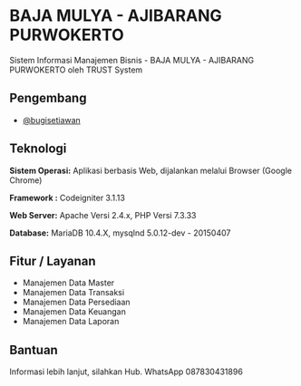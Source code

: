 
# BAJA MULYA - AJIBARANG PURWOKERTO

Sistem Informasi Manajemen Bisnis - BAJA MULYA - AJIBARANG PURWOKERTO oleh TRUST System


## Pengembang

- [@bugisetiawan](https://www.github.com/bugisetiawan)


## Teknologi
**Sistem Operasi:** Aplikasi berbasis Web, dijalankan melalui Browser (Google Chrome)

**Framework :** Codeigniter 3.1.13

**Web Server:** Apache Versi 2.4.x, PHP Versi 7.3.33

**Database:** MariaDB 10.4.X, mysqlnd 5.0.12-dev - 20150407


## Fitur / Layanan

- Manajemen Data Master
- Manajemen Data Transaksi
- Manajemen Data Persediaan
- Manajemen Data Keuangan
- Manajemen Data Laporan


## Bantuan

Informasi lebih lanjut, silahkan Hub. WhatsApp 087830431896

